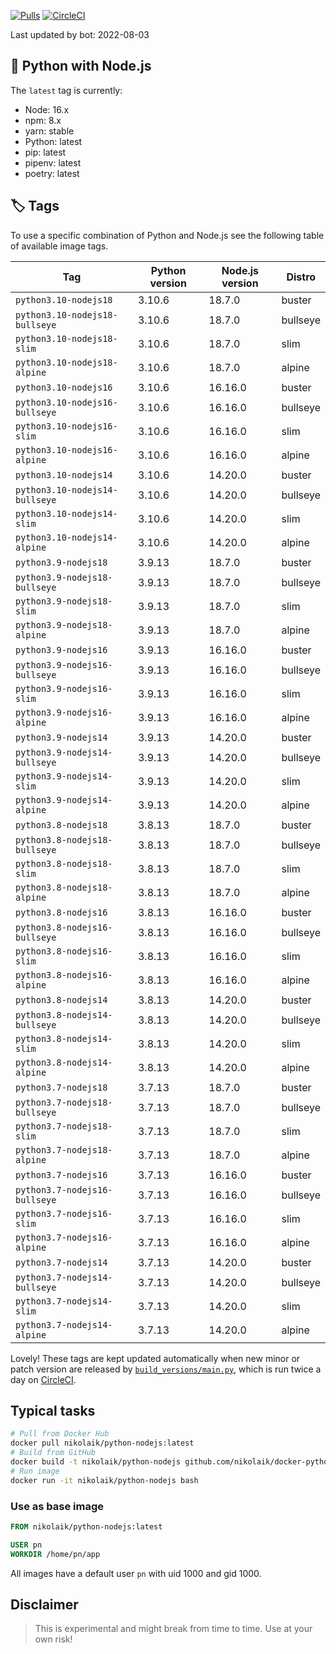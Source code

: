 [![Pulls](https://img.shields.io/docker/pulls/nikolaik/python-nodejs.svg?style=flat-square)](https://hub.docker.com/r/nikolaik/python-nodejs/)
[![CircleCI](https://img.shields.io/circleci/project/github/nikolaik/docker-python-nodejs.svg?style=flat-square)](https://circleci.com/gh/nikolaik/docker-python-nodejs)

Last updated by bot: 2022-08-03

## 🐳 Python with Node.js 
The `latest` tag is currently:

- Node: 16.x
- npm: 8.x
- yarn: stable
- Python: latest
- pip: latest
- pipenv: latest
- poetry: latest

## 🏷 Tags
To use a specific combination of Python and Node.js see the following table of available image tags.

Tag | Python version | Node.js version | Distro
--- | --- | --- | ---
`python3.10-nodejs18` | 3.10.6 | 18.7.0 | buster
`python3.10-nodejs18-bullseye` | 3.10.6 | 18.7.0 | bullseye
`python3.10-nodejs18-slim` | 3.10.6 | 18.7.0 | slim
`python3.10-nodejs18-alpine` | 3.10.6 | 18.7.0 | alpine
`python3.10-nodejs16` | 3.10.6 | 16.16.0 | buster
`python3.10-nodejs16-bullseye` | 3.10.6 | 16.16.0 | bullseye
`python3.10-nodejs16-slim` | 3.10.6 | 16.16.0 | slim
`python3.10-nodejs16-alpine` | 3.10.6 | 16.16.0 | alpine
`python3.10-nodejs14` | 3.10.6 | 14.20.0 | buster
`python3.10-nodejs14-bullseye` | 3.10.6 | 14.20.0 | bullseye
`python3.10-nodejs14-slim` | 3.10.6 | 14.20.0 | slim
`python3.10-nodejs14-alpine` | 3.10.6 | 14.20.0 | alpine
`python3.9-nodejs18` | 3.9.13 | 18.7.0 | buster
`python3.9-nodejs18-bullseye` | 3.9.13 | 18.7.0 | bullseye
`python3.9-nodejs18-slim` | 3.9.13 | 18.7.0 | slim
`python3.9-nodejs18-alpine` | 3.9.13 | 18.7.0 | alpine
`python3.9-nodejs16` | 3.9.13 | 16.16.0 | buster
`python3.9-nodejs16-bullseye` | 3.9.13 | 16.16.0 | bullseye
`python3.9-nodejs16-slim` | 3.9.13 | 16.16.0 | slim
`python3.9-nodejs16-alpine` | 3.9.13 | 16.16.0 | alpine
`python3.9-nodejs14` | 3.9.13 | 14.20.0 | buster
`python3.9-nodejs14-bullseye` | 3.9.13 | 14.20.0 | bullseye
`python3.9-nodejs14-slim` | 3.9.13 | 14.20.0 | slim
`python3.9-nodejs14-alpine` | 3.9.13 | 14.20.0 | alpine
`python3.8-nodejs18` | 3.8.13 | 18.7.0 | buster
`python3.8-nodejs18-bullseye` | 3.8.13 | 18.7.0 | bullseye
`python3.8-nodejs18-slim` | 3.8.13 | 18.7.0 | slim
`python3.8-nodejs18-alpine` | 3.8.13 | 18.7.0 | alpine
`python3.8-nodejs16` | 3.8.13 | 16.16.0 | buster
`python3.8-nodejs16-bullseye` | 3.8.13 | 16.16.0 | bullseye
`python3.8-nodejs16-slim` | 3.8.13 | 16.16.0 | slim
`python3.8-nodejs16-alpine` | 3.8.13 | 16.16.0 | alpine
`python3.8-nodejs14` | 3.8.13 | 14.20.0 | buster
`python3.8-nodejs14-bullseye` | 3.8.13 | 14.20.0 | bullseye
`python3.8-nodejs14-slim` | 3.8.13 | 14.20.0 | slim
`python3.8-nodejs14-alpine` | 3.8.13 | 14.20.0 | alpine
`python3.7-nodejs18` | 3.7.13 | 18.7.0 | buster
`python3.7-nodejs18-bullseye` | 3.7.13 | 18.7.0 | bullseye
`python3.7-nodejs18-slim` | 3.7.13 | 18.7.0 | slim
`python3.7-nodejs18-alpine` | 3.7.13 | 18.7.0 | alpine
`python3.7-nodejs16` | 3.7.13 | 16.16.0 | buster
`python3.7-nodejs16-bullseye` | 3.7.13 | 16.16.0 | bullseye
`python3.7-nodejs16-slim` | 3.7.13 | 16.16.0 | slim
`python3.7-nodejs16-alpine` | 3.7.13 | 16.16.0 | alpine
`python3.7-nodejs14` | 3.7.13 | 14.20.0 | buster
`python3.7-nodejs14-bullseye` | 3.7.13 | 14.20.0 | bullseye
`python3.7-nodejs14-slim` | 3.7.13 | 14.20.0 | slim
`python3.7-nodejs14-alpine` | 3.7.13 | 14.20.0 | alpine

Lovely! These tags are kept updated automatically when new minor or patch version are released by [`build_versions/main.py`](./build_versions/main.py), which is run twice a day on [CircleCI](https://circleci.com/gh/nikolaik/docker-python-nodejs).

## Typical tasks
```bash
# Pull from Docker Hub
docker pull nikolaik/python-nodejs:latest
# Build from GitHub
docker build -t nikolaik/python-nodejs github.com/nikolaik/docker-python-nodejs
# Run image
docker run -it nikolaik/python-nodejs bash
```

### Use as base image
```Dockerfile
FROM nikolaik/python-nodejs:latest

USER pn
WORKDIR /home/pn/app
```

All images have a default user `pn` with uid 1000 and gid 1000.

## Disclaimer
> This is experimental and might break from time to time. Use at your own risk!

